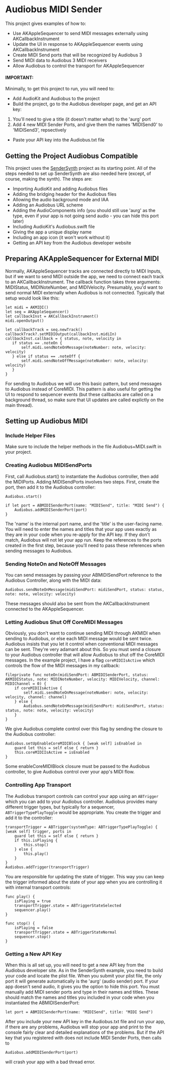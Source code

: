 # Audiobus MIDI Sender
This project gives examples of how to:

* Use AKAppleSequencer to send MIDI messages externally using AKCallbackInstrument
* Update the UI in response to AKAppleSequencer events using AKCallbackInstrument
* Create MIDI Send ports that will be recognized by Audiobus 3
* Send MIDI data to Audiobus 3 MIDI receivers
* Allow Audiobus to control the transport for AKAppleSequencer

#### IMPORTANT:
Minimally, to get this project to run, you will need to:

* Add AudioKit and Audiobus to the project
* Build the project, go to the Audiobus developer page, and get an API key:

1. You'll need to give a title (it doesn't matter what) to the 'aurg' port
1. Add 4 new MIDI Sender Ports, and give them the names 'MIDISend0' to 'MIDISend3', repsectively

* Paste your API key into the Audiobus.txt file



## Getting the Project Audiobus Compatible
This project uses the [SenderSynth](https://github.com/AudioKit/AudioKit/tree/master/Examples/iOS/SenderSynth) project as its starting point.  All of the steps needed to set up SenderSynth are also needed here (except, of course, making the synth).  The steps are:

* Importing AudioKit and adding Audiobus files
* Adding the bridging header for the Audiobus files
* Allowing the audio background mode and IAA
* Adding an Audiobus URL scheme
* Adding the AudioComponents info (you should still use 'aurg' as the type, even if your app is not going send audio - you can hide this port later)
* Including AudioKit's Audiobus.swift file
* Giving the app a unique display name
* Including an app icon (it won't work without it)
* Getting an API key from the Audiobus developer website


## Preparing AKAppleSequencer for External MIDI
Normally, AKAppleSequencer tracks are connected directly to MIDI Inputs, but if we want to send MIDI outside the app, we need to connect each track to an AKCallbackInstrument.  The callback function takes three arguments: MIDIStatus, MIDINoteNumber, and MIDIVelocity. Presumably, you'd want to send normal MIDI externally when Audiobus is not connected. Typically that setup would look like this:

```
let midi = AKMIDI()
let seq = AKAppleSequencer()
let callbackInst = AKCallbackInstrument()
midi.openOutput()
        
let callbackTrack = seq.newTrack()
callbackTrack?.setMIDIOutput(callbackInst.midiIn)
callbackInst.callback = { status, note, velocity in
   if status == .noteOn {
       self.midi.sendNoteOnMessage(noteNumber: note, velocity: velocity)
   } else if status == .noteOff {
       self.midi.sendNoteOffMessage(noteNumber: note, velocity: velocity)
   }
}
```
For sending to Audiobus we will use this basic pattern, but send messages to Audiobus instead of CoreMIDI.
This pattern is also useful for getting the UI to respond to sequencer events (but these callbacks are called on a background thread, so make sure that UI updates are called explictly on the main thread).

## Setting up Audiobus MIDI
### Include Helper Files
Make sure to include the helper methods in the file Audiobus+MIDI.swift in your project.

### Creating Audiobus MIDISendPorts
First, call Audiobus.start() to instantiate the Audiobus controller, then add the MIDIPorts.  Adding MIDISendPorts involves two steps. First, create the port, then add it to the Audiobus controller:

```
Audiobus.start()

if let port = ABMIDISenderPort(name: "MIDISend", title: "MIDI Send") {
    Audiobus.addMIDISenderPort(port)
}
```
The 'name' is the internal port name, and the 'title' is the user-facing name.  You will need to enter the names and titles that your app uses exactly as they are in your code when you re-apply for the API key.  If they don't match, Audiobus will not let your app run.
Keep the references to the ports created in the first step, because you'll need to pass these references when sending messages to Audiobus.

### Sending NoteOn and NoteOff Messages
You can send messages by passing your ABMIDISendPort reference to the Audiobus Controller, along with the MIDI data:

```
Audiobus.sendNoteOnMessage(midiSendPort: midiSendPort, status: status, note: note, velocity: velocity)
```

These messages should also be sent from the AKCallbackInstrument connected to the AKAppleSequencer.

### Letting Audiobus Shut Off CoreMIDI Messages
Obviously, you don't want to continue sending MIDI through AKMIDI when sending to Audiobus, or else each MIDI message would be sent twice.  Audiobus insists that you let it control when conventional MIDI messages can be sent.  They're very adamant about this. So you must send a closure to your Audiobus controller that will allow Audiobus to shut off the CoreMIDI messages.  In the example project, I have a flag ```coreMIDIIsActive``` which controls the flow of the MIDI messages in my callback:

```
fileprivate func noteOn(midiSendPort: ABMIDISenderPort, status: AKMIDIStatus, note: MIDINoteNumber, velocity: MIDIVelocity, channel: MIDIChannel = 0) {
    if coreMIDIIsActive {
        self.midi.sendNoteOnMessage(noteNumber: note, velocity: velocity, channel: channel)
    } else {
        Audiobus.sendNoteOnMessage(midiSendPort: midiSendPort, status: status, note: note, velocity: velocity)
    }
}
```

We give Audiobus complete control over this flag by sending the closure to the Audiobus controller:

```
Audiobus.setUpEnableCoreMIDIBlock { [weak self] isEnabled in
    guard let this = self else { return }  
    this.coreMIDIIsActive = isEnabled
}
```  
Some enableCoreMIDIBlock closure must be passed to the Audiobus controller, to give Audiobus control over your app's MIDI flow.

### Controlling App Transport
The Audiobus transport controls can control your app using an ```ABTrigger``` which you can add to your Audiobus controller.  Audiobus provides many different trigger types, but typically for a sequencer, ```ABTriggerTypePlayToggle``` would be appropriate.  You create the trigger and add it to the controller:

```
transportTrigger = ABTrigger(systemType: ABTriggerTypePlayToggle) { [weak self] trigger, ports in
    guard let this = self else { return }
    if this.isPlaying {
        this.stop()
    } else {
        this.play()
    }
}
Audiobus.addTrigger(transportTrigger)
```

You are responsible for updating the state of trigger.  This way you can keep the trigger informed about the state of your app when you are controlling it with internal transport controls:

```
func play() {
    isPlaying = true
    transportTrigger.state = ABTriggerStateSelected
    sequencer.play()
}
    
func stop() {
    isPlaying = false
    transportTrigger.state = ABTriggerStateNormal     
    sequencer.stop()
}
```


        
### Getting a New API Key
When this is all set up, you will need to get a new API key from the Audiobus developer site.  As in the SenderSynth example, you need to build your code and locate the plist file.  When you submit your plist file, the only port it will generate automatically is the 'aurg' (audio sender) port.  If your app doesn't send audio, it gives you the option to hide this port.
You must manually add MIDI sender ports and type in their names and titles.  These should match the names and titles you included in your code when you instantiated the ABMIDISenderPort:

```
let port = ABMIDISenderPort(name: "MIDISend", title: "MIDI Send") 
```
After you include your new API key in the Audiobus.txt file and run your app, if there are any problems, Audiobus will stop your app and print to the console fairly clear and detailed explanations of the problems.  But if the API key that you registered with does not include MIDI Sender Ports, then calls to 
```
Audiobus.addMIDISenderPort(port)
```
will crash your app with a bad thread error.




